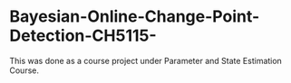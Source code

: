 # Bayesian-Online-Change-Point-Detection-CH5115-
This was done as a course project under Parameter and State Estimation Course. 
